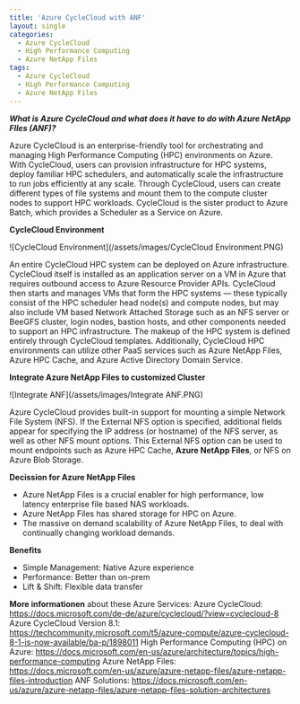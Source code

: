 ```yaml
---
title: 'Azure CycleCloud with ANF'
layout: single
categories:
  - Azure CycleCloud
  - High Performance Computing
  - Azure NetApp Files
tags:
  - Azure CycleCloud
  - High Performance Computing
  - Azure NetApp Files
---
```


***What is Azure CycleCloud and what does it have to do with Azure NetApp FIles (ANF)?***

Azure CycleCloud is an enterprise-friendly tool for orchestrating and managing High Performance Computing (HPC) environments on Azure. With CycleCloud, users can provision infrastructure for HPC systems, deploy familiar HPC schedulers, and automatically scale the infrastructure to run jobs efficiently at any scale. Through CycleCloud, users can create different types of file systems and mount them to the compute cluster nodes to support HPC workloads.
CycleCloud is the sister product to Azure Batch, which provides a Scheduler as a Service on Azure.


**CycleCloud Environment**

![CycleCloud Environment](/assets/images/CycleCloud Environment.PNG)

An entire CycleCloud HPC system can be deployed on Azure infrastructure. CycleCloud itself is installed as an application server on a VM in Azure that requires outbound access to Azure Resource Provider APIs. 
CycleCloud then starts and manages VMs that form the HPC systems — these typically consist of the HPC scheduler head node(s) and compute nodes, but may also include VM based Network Attached Storage such as
an NFS server or BeeGFS cluster, login nodes, bastion hosts, and other components needed to support an HPC infrastructure. The makeup of the HPC system is defined entirely through CycleCloud templates.
Additionally, CycleCloud HPC environments can utilize other PaaS services such as Azure NetApp Files, Azure HPC Cache, and Azure Active Directory Domain Service.


**Integrate Azure NetApp Files to customized Cluster**

![Integrate ANF](/assets/images/Integrate ANF.PNG)

Azure CycleCloud provides built-in support for mounting a simple Network File System (NFS).
If the External NFS option is specified, additional fields appear for specifying the IP address (or hostname) of the NFS server, as well as other NFS mount options.
This External NFS option can be used to mount endpoints such as Azure HPC Cache, **Azure NetApp Files**, or NFS on Azure Blob Storage.


**Decission for Azure NetApp Files**
- Azure NetApp Files is a crucial enabler for high performance, low latency enterprise file based NAS workloads.
- Azure NetApp Files has shared storage for HPC on Azure.
- The massive on demand scalability of Azure NetApp Files, to deal with continually changing workload demands.

**Benefits**
- Simple Management: Native Azure experience
- Performance: Better than on-prem
- Lift & Shift: Flexible data transfer


**More informationen** about these Azure Services:
Azure CycleCloud: https://docs.microsoft.com/de-de/azure/cyclecloud/?view=cyclecloud-8
Azure CycleCloud Version 8.1: https://techcommunity.microsoft.com/t5/azure-compute/azure-cyclecloud-8-1-is-now-available/ba-p/1898011
High Performance Computing (HPC) on Azure: https://docs.microsoft.com/en-us/azure/architecture/topics/high-performance-computing
Azure NetApp Files: https://docs.microsoft.com/en-us/azure/azure-netapp-files/azure-netapp-files-introduction
ANF Solutions: https://docs.microsoft.com/en-us/azure/azure-netapp-files/azure-netapp-files-solution-architectures
